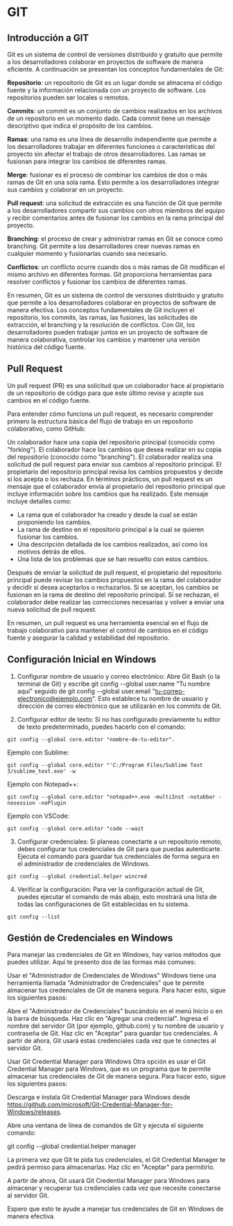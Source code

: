 # GIT 

## Introducción a GIT 
Git es un sistema de control de versiones distribuido y gratuito que permite a los desarrolladores colaborar en proyectos de software de manera eficiente. A continuación se presentan los conceptos fundamentales de Git:

**Repositorio**: un repositorio de Git es un lugar donde se almacena el código fuente y la información relacionada con un proyecto de software. Los repositorios pueden ser locales o remotos.

**Commits**: un commit es un conjunto de cambios realizados en los archivos de un repositorio en un momento dado. Cada commit tiene un mensaje descriptivo que indica el propósito de los cambios.

**Ramas**: una rama es una línea de desarrollo independiente que permite a los desarrolladores trabajar en diferentes funciones o características del proyecto sin afectar el trabajo de otros desarrolladores. Las ramas se fusionan para integrar los cambios de diferentes ramas.

**Merge**: fusionar es el proceso de combinar los cambios de dos o más ramas de Git en una sola rama. Esto permite a los desarrolladores integrar sus cambios y colaborar en un proyecto.

**Pull request**: una solicitud de extracción es una función de Git que permite a los desarrolladores compartir sus cambios con otros miembros del equipo y recibir comentarios antes de fusionar los cambios en la rama principal del proyecto.

**Branching**: el proceso de crear y administrar ramas en Git se conoce como branching. Git permite a los desarrolladores crear nuevas ramas en cualquier momento y fusionarlas cuando sea necesario.

**Conflictos**: un conflicto ocurre cuando dos o más ramas de Git modifican el mismo archivo en diferentes formas. Git proporciona herramientas para resolver conflictos y fusionar los cambios de diferentes ramas.

En resumen, Git es un sistema de control de versiones distribuido y gratuito que permite a los desarrolladores colaborar en proyectos de software de manera efectiva. Los conceptos fundamentales de Git incluyen el repositorio, los commits, las ramas, las fusiones, las solicitudes de extracción, el branching y la resolución de conflictos. Con Git, los desarrolladores pueden trabajar juntos en un proyecto de software de manera colaborativa, controlar los cambios y mantener una versión histórica del código fuente.

## Pull Request 

Un pull request (PR) es una solicitud que un colaborador hace al propietario de un repositorio de código para que este último revise y acepte sus cambios en el código fuente.

Para entender cómo funciona un pull request, es necesario comprender primero la estructura básica del flujo de trabajo en un repositorio colaborativo, como GitHub:

Un colaborador hace una copia del repositorio principal (conocido como "forking").
El colaborador hace los cambios que desea realizar en su copia del repositorio (conocido como "branching").
El colaborador realiza una solicitud de pull request para enviar sus cambios al repositorio principal.
El propietario del repositorio principal revisa los cambios propuestos y decide si los acepta o los rechaza.
En términos prácticos, un pull request es un mensaje que el colaborador envía al propietario del repositorio principal que incluye información sobre los cambios que ha realizado. Este mensaje incluye detalles como:

- La rama que el colaborador ha creado y desde la cual se están proponiendo los cambios.
- La rama de destino en el repositorio principal a la cual se quieren fusionar los cambios.
- Una descripción detallada de los cambios realizados, así como los motivos detrás de ellos.
- Una lista de los problemas que se han resuelto con estos cambios.

Después de enviar la solicitud de pull request, el propietario del repositorio principal puede revisar los cambios propuestos en la rama del colaborador y decidir si desea aceptarlos o rechazarlos. Si se aceptan, los cambios se fusionan en la rama de destino del repositorio principal. Si se rechazan, el colaborador debe realizar las correcciones necesarias y volver a enviar una nueva solicitud de pull request.

En resumen, un pull request es una herramienta esencial en el flujo de trabajo colaborativo para mantener el control de cambios en el código fuente y asegurar la calidad y estabilidad del repositorio.


## Configuración Inicial en Windows 

1. Configurar nombre de usuario y correo electrónico:
Abre Git Bash (o la terminal de Git) y escribe git config --global user.name "Tu nombre aquí" seguido de git config --global user.email "tu-correo-electronico@ejemplo.com".
Esto establece tu nombre de usuario y dirección de correo electrónico que se utilizarán en los commits de Git.

2. Configurar editor de texto:
Si no has configurado previamente tu editor de texto predeterminado, puedes hacerlo con el comando: 

```
git config --global core.editor "nombre-de-tu-editor". 
```

Ejemplo con Sublime:
```
git config --global core.editor "'C:/Program Files/Sublime Text 3/sublime_text.exe' -w
```

Ejemplo con Notepad++:
```
git config --global core.editor "notepad++.exe -multiInst -notabbar -nosession -noPlugin
```

Ejemplo con VSCode:
```
git config --global core.editor "code --wait
```


3. Configurar credenciales:
Si planeas conectarte a un repositorio remoto, debes configurar tus credenciales de Git para que puedas autenticarte. Ejecuta el comando para guardar tus credenciales de forma segura en el administrador de credenciales de Windows.

```
git config --global credential.helper wincred
```

4. Verificar la configuración:
Para ver la configuración actual de Git, puedes ejecutar el comando de más abajo, esto mostrará una lista de todas las configuraciones de Git establecidas en tu sistema.

```
git config --list
```


## Gestión de Credenciales en Windows

Para manejar las credenciales de Git en Windows, hay varios métodos que puedes utilizar. Aquí te presento dos de las formas más comunes:

Usar el "Administrador de Credenciales de Windows"
Windows tiene una herramienta llamada "Administrador de Credenciales" que te permite almacenar tus credenciales de Git de manera segura. Para hacer esto, sigue los siguientes pasos:

Abre el "Administrador de Credenciales" buscándolo en el menú Inicio o en la barra de búsqueda.
Haz clic en "Agregar una credencial".
Ingresa el nombre del servidor Git (por ejemplo, github.com) y tu nombre de usuario y contraseña de Git.
Haz clic en "Aceptar" para guardar tus credenciales.
A partir de ahora, Git usará estas credenciales cada vez que te conectes al servidor Git.

Usar Git Credential Manager para Windows
Otra opción es usar el Git Credential Manager para Windows, que es un programa que te permite almacenar tus credenciales de Git de manera segura. Para hacer esto, sigue los siguientes pasos:

Descarga e instala Git Credential Manager para Windows desde https://github.com/microsoft/Git-Credential-Manager-for-Windows/releases.

Abre una ventana de línea de comandos de Git y ejecuta el siguiente comando:

git config --global credential.helper manager

La primera vez que Git te pida tus credenciales, el Git Credential Manager te pedirá permiso para almacenarlas. Haz clic en "Aceptar" para permitirlo.

A partir de ahora, Git usará Git Credential Manager para Windows para almacenar y recuperar tus credenciales cada vez que necesite conectarse al servidor Git.

Espero que esto te ayude a manejar tus credenciales de Git en Windows de manera efectiva.